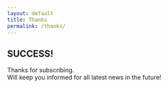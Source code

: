 ```yaml
---
layout: default
title: Thanks
permalink: /thanks/
---
```


## SUCCESS!
Thanks for subscribing.  
Will keep you informed for all latest news in the future!
